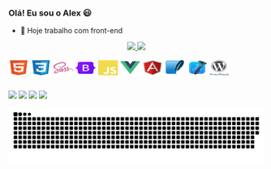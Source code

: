 ### Olá! Eu sou o Alex 😃

- 🔭 Hoje trabalho com front-end

<div align="center">
  <a href="https://github.com/alex10237">
    <img height="180em" src="https://github-readme-stats.vercel.app/api?username=alex10237&show_icons=true&theme=dracula&include_all_commits=true&count_private=true"/>
    <img height="180em" src="https://github-readme-stats.vercel.app/api/top-langs/?username=alex10237&layout=compact&langs_count=7&theme=dracula"/>
  </a>  
</div>
<div style="display: inline_block"><br>
  <img align="center" alt="Alex-HTML" height="30" width="40" src="https://raw.githubusercontent.com/devicons/devicon/master/icons/html5/html5-original.svg">
  <img align="center" alt="Alex-CSS" height="30" width="40" src="https://raw.githubusercontent.com/devicons/devicon/master/icons/css3/css3-original.svg">
  <img align="center" alt="Alex-Sass" height="30" width="40" src="https://raw.githubusercontent.com/devicons/devicon/master/icons/sass/sass-original.svg">
  <img align="center" alt="Alex-Bootstrap" height="30" width="40" src="https://raw.githubusercontent.com/devicons/devicon/master/icons/bootstrap/bootstrap-original.svg">   
  <img align="center" alt="Alex-Js" height="30" width="40" src="https://raw.githubusercontent.com/devicons/devicon/master/icons/javascript/javascript-plain.svg">
  <img align="center" alt="Alex-Vue" height="30" width="40" src="https://raw.githubusercontent.com/devicons/devicon/master/icons/vuejs/vuejs-original.svg">
  <img align="center" alt="Alex-Angular" height="30" width="40" src="https://raw.githubusercontent.com/devicons/devicon/master/icons/angularjs/angularjs-original.svg">
  <img align="center" alt="Alex-SqLite" height="30" width="40" src="https://raw.githubusercontent.com/devicons/devicon/master/icons/sqlite/sqlite-original.svg">
  <img align="center" alt="Alex-Xcode" height="30" width="40" src="https://raw.githubusercontent.com/devicons/devicon/master/icons/xcode/xcode-original.svg">
  <img align="center" alt="Alex-WordPress" height="30" width="40" src="https://raw.githubusercontent.com/devicons/devicon/master/icons/wordpress/wordpress-original.svg">
</div>


##
 
<div>
  <a href="https://instagram.com/alex.msilva" target="_blank"><img src="https://img.shields.io/badge/-Instagram-%23E4405F?style=for-the-badge&logo=instagram&logoColor=white" target="_blank"></a>
 <a href="https://discord.gg/AlexMoreira#8321" target="_blank"><img src="https://img.shields.io/badge/Discord-7289DA?style=for-the-badge&logo=discord&logoColor=white" target="_blank"></a> 
  <a href = "mailto:alexmoreira64@gmail.com"><img src="https://img.shields.io/badge/-Gmail-%23333?style=for-the-badge&logo=gmail&logoColor=white" target="_blank"></a>
  <a href="https://www.linkedin.com/in/dev-alex-silva" target="_blank"><img src="https://img.shields.io/badge/-LinkedIn-%230077B5?style=for-the-badge&logo=linkedin&logoColor=white" target="_blank"></a> 
    
  ![Snake animation](https://github.com/alex10237/alex10237/blob/output/github-contribution-grid-snake.svg)
</div>
